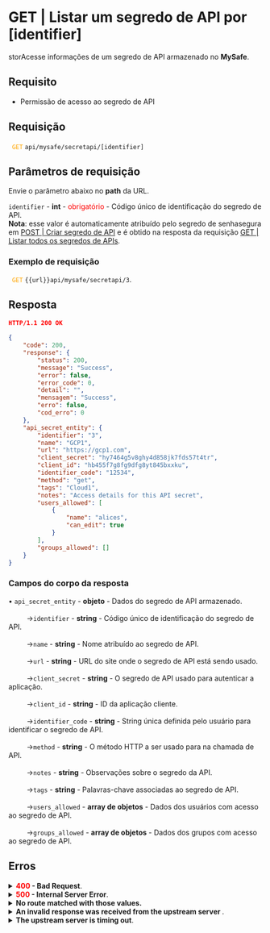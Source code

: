 # GET | Listar um segredo de API por [identifier]

storAcesse informações de  um segredo de API armazenado no **MySafe**.


## Requisito

* Permissão de acesso ao segredo de API

## Requisição


 <code><span style="color:orange"> GET</code></span> `api/mysafe/secretapi/[identifier]`


## Parâmetros de requisição
Envie o parâmetro abaixo no <b>path</b> da URL.

<summary><code>identifier</code> - <b>int</b> - <span style="color:red">obrigatório</span> - Código único de identificação do segredo de API.</summary>
<b>Nota</b>: esse valor é automaticamente atribuído pelo segredo de senhasegura em <a href = "/v3-33/docs/pt/api-post-create-api-secret">POST | Criar segredo de API</a> e é obtido na resposta da requisição <a href = "/v3-33/docs/pt/api-get-list-all-api-secrets">GET | Listar todos os segredos de APIs</a>.



### Exemplo de requisição

<code><span style="color:orange"> GET</code></span> `{{url}}api/mysafe/secretapi/3`.


## Resposta 

 ```json
HTTP/1.1 200 OK 
```
```json
{
    "code": 200,
    "response": {
        "status": 200,
        "message": "Success",
        "error": false,
        "error_code": 0,
        "detail": "",
        "mensagem": "Success",
        "erro": false,
        "cod_erro": 0
    },
    "api_secret_entity": {
        "identifier": "3",
        "name": "GCP1",
        "url": "https://gcp1.com",
        "client_secret": "hy7464g5v8ghy4d858jk7fds57t4tr",
        "client_id": "hb455f7g8fg9dfg8yt845bxxku",
        "identifier_code": "12534",
        "method": "get",
        "tags": "Cloud1",
        "notes": "Access details for this API secret",
        "users_allowed": [
            {
                "name": "alices",
                "can_edit": true
            }
        ],
        "groups_allowed": []
    }
}
```
 
 ### Campos do corpo da resposta

    
<summary>&#8226; <code>api_secret_entity</code> - <b>objeto</b> - Dados do segredo de API armazenado.</summary>

<br>
 <summary>&nbsp;&emsp;&emsp;&nbsp;→<code>identifier</code> - <b>string</b> - Código único de identificação do segredo de API.</summary>
 
<br>
 <summary>&nbsp;&emsp;&emsp;&nbsp;→<code>name</code> - <b>string</b> - Nome atribuído ao segredo de API.</summary>


<br>
 <summary>&nbsp;&emsp;&emsp;&nbsp;→<code>url</code> - <b>string</b> - URL do site onde o segredo de API está sendo usado.</summary>
 
 <br>
 <summary>&nbsp;&emsp;&emsp;&nbsp;→<code>client_secret</code> - <b>string</b>  - O segredo de API usado para autenticar a aplicação.</summary>


<br>
<summary>&nbsp;&emsp;&emsp;&nbsp;→<code>client_id</code> - <b>string</b> - ID da aplicação cliente.</summary>



<br>
<summary>&nbsp;&emsp;&emsp;&nbsp;→<code>identifier_code</code> - <b>string</b> - String única definida pelo usuário para identificar o segredo de API.</summary>


 <br>
<summary>&nbsp;&emsp;&emsp;&nbsp;→<code>method</code> - <b>string</b> -  O método HTTP a ser usado para na chamada de API.</summary>

 <br>
<summary>&nbsp;&emsp;&emsp;&nbsp;→<code>notes</code> - <b>string</b> - Observações sobre o segredo da API.</summary>

<br>
<summary>&nbsp;&emsp;&emsp;&nbsp;→<code>tags</code> - <b>string</b> - Palavras-chave associadas ao segredo de API.</summary>

<br>
<summary>&nbsp;&emsp;&emsp;&nbsp;→<code>users_allowed</code> - <b>array de objetos</b> - Dados dos usuários com acesso ao segredo de API.</summary>

<br>
<summary>&nbsp;&emsp;&emsp;&nbsp;→<code>groups_allowed</code> - <b>array de objetos</b> - Dados dos grupos com acesso ao segredo de API.</summary>



 ## Erros
 
    
<details>
<summary><b><span style="color:red">400</span> - Bad Request</b>.</summary>

***
<b>Mensagem: "1010: Unexpected identifier type"</b>
<p><b>Possível causa</b>: o <code>identifier</code> enviado não foi reconhecido como válido.<br></p>
<b>Solução</b>: verifique o valor do <code>identifier</code> e envie a requisição novamente.
  
* * *
<b>Mensagem: "1005: Api secret not found"</b>
<p><b>Possível causa</b>: segredo de API não encontrado.<br></p>
<b>Solução</b>: verifique o valor do <code>identifier</code> e envie a requisição novamente.

    
* * *
    
<b>Mensagem: "1006: User does not have access"</b>
<p><b>Possível causa</b>: usuário não possui acesso ao segredo de API.<br></p>

 ***
<b>Mensagem: "1009: Inactive Api secret"</b>
<p><b>Possível causa</b>: segredo de API inativo.<br></p>
 <b>Solução</b>: ative o segredo de API através do  <code><span style="color:orange"> POST</code></span> <code>api/mysafe/password/active[identifier]</code>.

 ***
</details>
    
<details>
    <summary><b><span style="color:red">500</span> - Internal Server Error</b>.</summary>

***
    
<b>Mensagem: "Unexpected error."</b><br>

<p><b>Possível causa</b>: o erro está no servidor senhasegura.<br>
        
<b>Solução</b>: contate o time de suporte para mais informações.</p>
    
 ***
 </details>
 
 <details>
    <summary><b>No route matched with those values.</b></summary>

 ***
    
<b>Mensagem: "No route matched with those values."</b>
<p><b>Possíveis causas</b>: falha na autenticação da sua aplicação com o servidor senhasegura ou URL incorreta.<br>
        
<b>Solução</b>: verifique os parâmetros de autenticação como <code>Access Token URL</code>, <code>Client ID</code> e  <code>Client Secret</code> e solicite um novo token de acesso ou verifique e corrija a URL.
* * *
</details>
     
<details>
<summary><b>An invalid response was received from the upstream server
</b>.</summary>

*** 
   
<b>Mensagem: "An invalid response was received from the upstream server</b>
    
<p><b>Possível causa</b>: o servidor upstream pode estar demorando muito para responder, levando a um erro de timeout que é interpretado como uma resposta inválida pelo servidor proxy/gateway.<br>
        
<b>Solução</b>: verifique a conectividade entre a origem da requisição e o servidor senhasegura.</p>
***
</details>
     
   

<details>
<summary><b>The upstream server is timing out</b>.</summary>

*** 
    
<b>Mensagem: "An invalid response was received from the upstream server"</b>
    
<p><b>Possível causa</b>: o tempo da requisição se esgotou.
        
<b>Solução</b>: verifique a conectividade entre a origem da requisição e o servidor senhasegura.</p>
* * *
</details>

     
